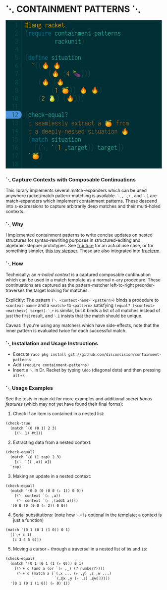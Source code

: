 
⋱ CONTAINMENT PATTERNS ⋱
=========================

![Tangerine Nightmare](screenshots/screenshot.png)


### ⋱ Capture Contexts with Composable Continuations

This library implements several match-expanders which can be used anywhere racket/match pattern-matching is available. `⋱` , `⋱+` , and `⋱1`  are match-expanders which implement containment patterns. These descend into s-expressions to capture arbitrarily deep matches and their multi-holed contexts.


### ⋱ Why

I implemented containment patterns to write concise updates on nested structures for syntax-rewriting purposes in structured-editing and algebraic-stepper prototypes. See [fructure](https://github.com/disconcision/fructure) for an actual use case, or for something simpler, [this toy stepper](https://github.com/disconcision/racketlab/blob/master/choice-stepper.rkt). These are also integrated into [fructerm](https://github.com/disconcision/fructerm).


### ⋱ How

Technically: an *n-holed context* is a captured composable continuation which can be used in a match template as a normal n-ary procedure. These continuations are captured as the pattern-matcher left-to-right preorder-traverses the target looking for matches. 

Explicitly: The pattern `(⋱ <context-name> <pattern>)` binds a procedure to `<context-name>` and a `<match>` to `<pattern>` satisfying `(equal? (<context> <matches>) target)`. `⋱+` is similar, but it binds a list of all matches instead of just the first result, and `⋱1` insists that the match should be unique.

Caveat: If you're using any matchers which have side-effects, note that the inner pattern is evaluated twice for each successful match.


### ⋱ Installation and Usage Instructions

- Execute `raco pkg install git://github.com/disconcision/containment-patterns`
- Add `(require containment-patterns)`
- Insert a `⋱` in Dr. Racket by typing `\ddo` (diagonal dots) and then pressing `alt`+`\`


### ⋱ Usage Examples

See the tests in main.rkt for more examples and additional *secret bonus features* (which may not yet have found their final forms):

1. Check if an item is contained in a nested list:

```racket
(check-true
  (match `(0 (0 1) 2 3)
    [(⋱ 1) #t]))
```

2. Extracting data from a nested context:
```racket
(check-equal?
  (match `(0 (1 zap) 2 3)
    [(⋱ `(1 ,a)) a])
  `zap)
```                

3. Making an update in a nested context:

```racket
(check-equal?
  (match '(0 0 (0 (0 0 (▹ 1)) 0 0))
    [(⋱ context `(▹ ,a))
     (⋱ context `(▹ ,(add1 a))])
  '(0 0 (0 (0 0 (▹ 2)) 0 0))
```

4. Serial substitutions:
(note how `⋱+` is optional in the template; a context is just a function)

```racket
(match '(0 1 (0 1 (1 0)) 0 1)
  [(⋱+ c 1)
   (c 3 4 5 6)])
```

5. Moving a cursor `▹` through a traversal in a nested list of `0`s and `1`s:

```racket
(check-equal?
  (match '(0 1 (0 1 (1 (▹ 0))) 0 1)
    [(⋱+ c (and a (or `(▹ ,_) (? number?))))
     (⋱+ c (match a [`(,x ... (▹ ,y) ,z ,w ...)
                      `(,@x ,y (▹ ,z) ,@w)]))])
  '(0 1 (0 1 (1 0)) (▹ 0) 1))
